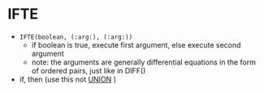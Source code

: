 IFTE
====

- `IFTE(boolean, (:arg:), (:arg:))` 
    - if boolean is true, execute first argument, else execute second argument
    - note: the arguments are generally differential equations in the form of ordered pairs, just like in DIFF()
- if, then (use this not [UNION](pages/UNION.md) )
